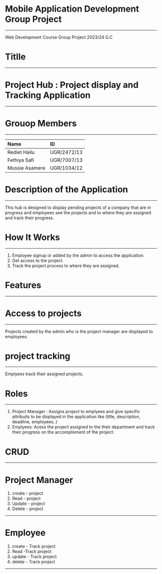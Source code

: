 # Mobile Application Development Group Project
----
Web Development Course Group Project 2023/24 G.C
# Titlle
___
# Project Hub : Project display and Tracking Application
----
# Grouop Members
----
Name|ID |
|:--|:--|
Rediet Hailu | UGR/2472/13
Fethiya Safi  | UGR/7007/13
Mussie Asamere | UGR/1034/12

# Description of the Application
---
This hub is designed to display pending projects of a company that are in progress and employees see the projects and to where they are assigned and track their progress.
# How It Works
---
1. Employee signup or added by the admin to access the application.
2. Get access to the project.
3. Track the project process to where they are assigned.
#  Features
---
# Access to projects
---
Projects created by the admin who is the project manager are displayed to employees.
# project tracking
---
Emplyees track their assigned projects.
# Roles
---
1. Project Manager : Assigns project to emplyees and give specific attribuits to be displayed in the application like (title, description, deadline, employees..)
2. Emplyees: Acess the project assigned to the their department and track their progress on the accomplisment of the project.
# CRUD 
---
# Project Manager
1. create - project
2. Read - project
3. Update - project
4. Delete - project
---
# Employee
1. create - Track project
2. Read -Track project
3. update - Track project
4. delete - Track project
----



